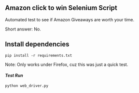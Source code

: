 ## Amazon click to win Selenium Script

Automated test to see if Amazon Giveaways are worth
your time.

Short answer: No.

## Install dependencies
```
pip install -r requirements.txt
```
Note: Only works under Firefox, cuz this was just a quick
test.

#### *Test Run*
```
python web_driver.py
```

